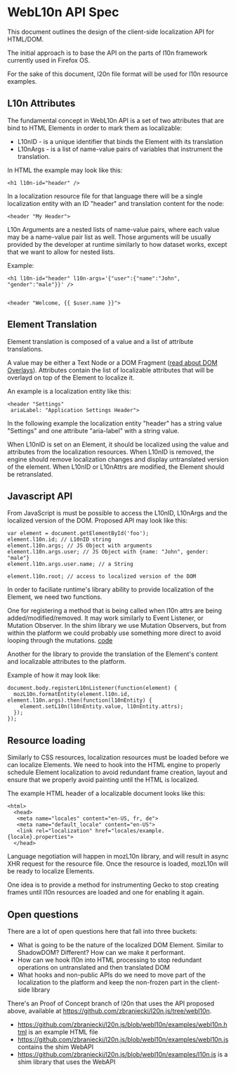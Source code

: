 WebL10n API Spec
=====================

This document outlines the design of the client-side localization API for 
HTML/DOM.

The initial approach is to base the API on the parts of l10n framework 
currently used in Firefox OS.

For the sake of this document, l20n file format will be used for l10n resource 
examples.

L10n Attributes
----------

The fundamental concept in WebL10n API is a set of two attributes that are bind 
to HTML Elements in order to mark them as localizable:

 - L10nID - is a unique identifier that binds the Element with its translation
 - L10nArgs - is a list of name-value pairs of variables that instrument the 
   translation.

In HTML the example may look like this:

    <h1 l10n-id="header" /> 

In a localization resource file for that language there will be 
a single localization entity with an ID "header" and translation content for the node:

    <header "My Header">

L10n Arguments are a nested lists of name-value pairs, where each value may be a name-value pair list as well. Those arguments will be usually provided by the developer at runtime similarly to how dataset works, except that we want to allow for nested lists.

Example:

    <h1 l10n-id="header" l10n-args='{"user":{"name":"John", "gender":"male"}}' />


    <header "Welcome, {{ $user.name }}">


Element Translation
----------

Element translation is composed of a value and a list of attribute translations.

A value may be either a Text Node or a DOM Fragment ([read about DOM Overlays](https://github.com/stasm/spec/blob/master/dom-overlays.markdown)).
Attributes contain the list of localizable attributes that will be overlayd on top of the Element to localize it.

An example is a localization entity like this:

    <header "Settings"
     ariaLabel: "Application Settings Header">

In the following example the localization entity "header" has a string value "Settings" and one attribute "aria-label" with a string value.

When L10nID is set on an Element, it should be localized using the value and attributes from the localization resources. When L10nID is removed, the engine should remove localization changes and display untranslated version of the element.
When L10nID or L10nAttrs are modified, the Element should be retranslated.

Javascript API
----------

From JavaScript is must be possible to access the L10nID, L10nArgs and the localized version of the DOM. Proposed API may look like this:

    var element = document.getElementById('foo');
    element.l10n.id; // L10nID string
    element.l10n.args; // JS Object with arguments
    element.l10n.args.user; // JS Object with {name: "John", gender: "male"}
    element.l10n.args.user.name; // a String
    
    element.l10n.root; // access to localized version of the DOM 

In order to faciliate runtime's library ability to provide localization of the Element, we need two functions.

One for registering a method that is being called when l10n attrs are being added/modified/removed. It may work similarly to Event Listener, or Mutation Observer. In the shim library we use Mutation Observers, but from within the platform we could probably use something more direct to avoid looping through the mutations. [code](https://github.com/mozilla-b2g/gaia/blob/e2a3e606675c346b6e6f35351a458040be599b09/shared/js/l10n.js#L1721-L1748)

Another for the library to provide the translation of the Element's content and localizable attributes to the platform.

Example of how it may look like:

    document.body.registerL10nListener(function(element) {
      mozL10n.formatEntity(element.l10n.id, element.l10n.args).then(function(l10nEntity) {
        element.setL10n(l10nEntity.value, l10nEntity.attrs);
      });
    });

Resource loading
----------

Similarly to CSS resources, localization resources must be loaded before we can localize Elements. We need to hook into the HTML engine to properly schedule Element localization to avoid redundant frame creation, layout and ensure that we properly avoid painting until the HTML is localized.

The example HTML header of a localizable document looks like this:

    <html>
      <head>
       <meta name="locales" content="en-US, fr, de">
       <meta name="default_locale" content="en-US">
       <link rel="localization" href="locales/example.{locale}.properties">
      </head>

Language negotiation will happen in mozL10n library, and will result in async XHR request for the resource file. Once the resource is loaded, mozL10n will be ready to localize Elements.

One idea is to provide a method for instrumenting Gecko to stop creating frames until l10n resources are loaded and one for enabling it again.


Open questions
-----------

There are a lot of open questions here that fall into three buckets:

* What is going to be the nature of the localized DOM Element. Similar to ShadowDOM? Different? How can we make it performant.
* How can we hook l10n into HTML processing to stop redundant operations on untranslated and then translated DOM
* What hooks and non-public APIs do we need to move part of the localization to the platform and keep the non-frozen part in the client-side library

There's an Proof of Concept branch of l20n that uses the API proposed above, available at https://github.com/zbraniecki/l20n.js/tree/webl10n.

* https://github.com/zbraniecki/l20n.js/blob/webl10n/examples/webl10n.html is an example HTML file
* https://github.com/zbraniecki/l20n.js/blob/webl10n/examples/webl10n.js contains the shim WebAPI
* https://github.com/zbraniecki/l20n.js/blob/webl10n/examples/l10n.js is a shim library that uses the WebAPI
